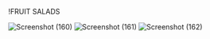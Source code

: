 !FRUIT SALADS


![Screenshot (160)](https://github.com/user-attachments/assets/a716ca48-2d18-4da0-96c6-007564aa6e99)
![Screenshot (161)](https://github.com/user-attachments/assets/13183edf-6a55-4342-8a1d-cb67aefcda47)
![Screenshot (162)](https://github.com/user-attachments/assets/d6a32839-6cea-4469-b331-3565ff657427)

